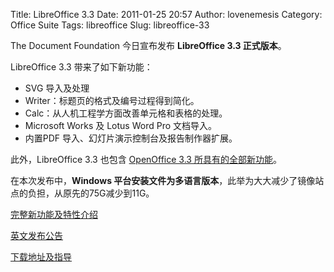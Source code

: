 Title: LibreOffice 3.3
Date: 2011-01-25 20:57
Author: lovenemesis
Category: Office Suite
Tags: libreoffice
Slug: libreoffice-33

The Document Foundation 今日宣布发布 **LibreOffice 3.3 正式版本**。

LibreOffice 3.3 带来了如下新功能：

-   SVG 导入及处理
-   Writer：标题页的格式及编号过程得到简化。
-   Calc：从人机工程学方面改善单元格和表格的处理。
-   Microsoft Works 及 Lotus Word Pro 文档导入。
-   内置PDF 导入、幻灯片演示控制台及报告制作器扩展。

此外，LibreOffice 3.3 也包含 [OpenOffice 3.3
所具有的全部新功能](http://linuxtoy.org/archives/openofficeorg-33-beta-1.html)。

在本次发布中，**Windows
平台安装文件为多语言版本**，此举为大大减少了镜像站点的负担，从原先的75G减少到11G。

[完整新功能及特性介绍](http://www.libreoffice.org/download/new-features-and-fixes/)

[英文发布公告](http://blog.documentfoundation.org/2011/01/25/the-document-foundation-launches-libreoffice-3-3/)

[下载地址及指导](http://www.libreoffice.org/download/instructions/)
